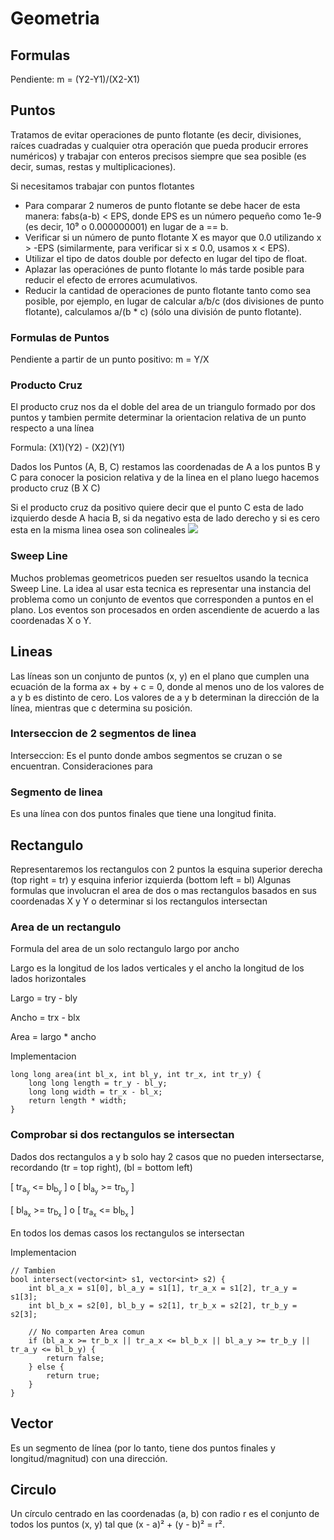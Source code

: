 # Geometria

## Formulas
Pendiente: m = (Y2-Y1)/(X2-X1)

## Puntos
Tratamos de evitar operaciones de punto flotante (es decir, divisiones, raíces cuadradas y cualquier otra operación que pueda producir errores numéricos) y trabajar con enteros precisos siempre que sea posible (es decir, sumas, restas y multiplicaciones).

Si necesitamos trabajar con puntos flotantes
- Para comparar 2 numeros de punto flotante se debe hacer de esta manera: fabs(a-b) < EPS, 
donde EPS es un número pequeño como 1e-9 (es decir, 10⁹ o 0.000000001) en lugar de a == b.
- Verificar si un número de punto flotante X es mayor que 0.0 utilizando x > -EPS (similarmente, para verificar si x ≤ 0.0, usamos x < EPS).
- Utilizar el tipo de datos double por defecto en lugar del tipo de float.
- Aplazar las operaciónes de punto flotante lo más tarde posible para reducir el efecto de errores acumulativos.
- Reducir la cantidad de operaciones de punto flotante tanto como sea posible, por ejemplo, en lugar de calcular a/b/c (dos divisiones de punto flotante), calculamos a/(b * c) (sólo una división de punto flotante).

### Formulas de Puntos
Pendiente a partir de un punto positivo: m = Y/X 

### Producto Cruz
El producto cruz nos da el doble del area de un triangulo formado por dos puntos y tambien permite determinar la orientacion relativa de un punto respecto a una línea 

Formula: (X1)(Y2) - (X2)(Y1)

Dados los Puntos (A, B, C) restamos las coordenadas de A a los puntos B y C para conocer la
posicion relativa y de la linea en el plano luego hacemos producto cruz (B X C)

Si el producto cruz da positivo quiere decir que el punto C esta de lado izquierdo desde A hacia B, si da negativo esta de lado derecho y si es cero esta en la misma linea osea son colineales
![](https://github.com/Dusk1706/Estructuras-de-datos-y-Algoritmos/blob/main/Imagenes/OrientacionProductoCruz.png)

### Sweep Line 
Muchos problemas geometricos pueden ser resueltos usando la tecnica Sweep Line. La idea
al usar esta tecnica es representar una instancia del problema como un conjunto de eventos
que corresponden a puntos en el plano.
Los eventos son procesados en orden ascendiente de acuerdo a las coordenadas X o Y.

## Lineas
Las líneas son un conjunto de puntos (x, y) en el plano que cumplen una ecuación de la forma
ax + by + c = 0, donde al menos uno de los valores de a y b es distinto de cero. Los valores de a y b determinan la dirección de la línea, mientras que c determina su posición.

### Interseccion de 2 segmentos de linea
Interseccion: Es el punto donde ambos segmentos se cruzan o se encuentran.
Consideraciones para 

### Segmento de linea
Es una línea con dos puntos finales que tiene una longitud finita.

## Rectangulo
Representaremos los rectangulos con 2 puntos la esquina superior derecha (top right = tr) 
y esquina inferior izquierda (bottom left = bl) 
Algunas formulas que involucran el area de dos o mas rectangulos basados en sus coordenadas
X y Y o determinar si los rectangulos intersectan

### Area de un rectangulo
Formula del area de un solo rectangulo largo por ancho

Largo es la longitud de los lados verticales y el ancho la longitud de los lados horizontales

Largo = try - bly

Ancho = trx - blx

Area = largo * ancho

Implementacion 
```
long long area(int bl_x, int bl_y, int tr_x, int tr_y) {
	long long length = tr_y - bl_y;
	long long width = tr_x - bl_x;
	return length * width;
}
```
### Comprobar si dos rectangulos se intersectan
Dados dos rectangulos a y b solo hay 2 casos que no pueden intersectarse, recordando (tr = top right), (bl = bottom left) 

[ tr<sub>a<sub>y</sub></sub> <= bl<sub>b<sub>y</sub></sub> ] o [ bl<sub>a<sub>y</sub></sub> >= tr<sub>b<sub>y</sub></sub> ]

[ bl<sub>a<sub>x</sub></sub> >= tr<sub>b<sub>x</sub></sub> ] o [ tr<sub>a<sub>x</sub></sub> <= bl<sub>b<sub>x</sub></sub> ]

En todos los demas casos los rectangulos se intersectan

Implementacion
```
// Tambien 
bool intersect(vector<int> s1, vector<int> s2) {
	int bl_a_x = s1[0], bl_a_y = s1[1], tr_a_x = s1[2], tr_a_y = s1[3];
	int bl_b_x = s2[0], bl_b_y = s2[1], tr_b_x = s2[2], tr_b_y = s2[3];

	// No comparten Area comun
	if (bl_a_x >= tr_b_x || tr_a_x <= bl_b_x || bl_a_y >= tr_b_y || tr_a_y <= bl_b_y) {
		return false;
	} else {
		return true;
	}
}
```

## Vector
Es un segmento de línea (por lo tanto, tiene dos puntos finales y longitud/magnitud) con una dirección.

## Circulo
Un círculo centrado en las coordenadas (a, b) con radio r es el conjunto de todos los puntos 
(x, y) tal que (x - a)² + (y - b)² = r².